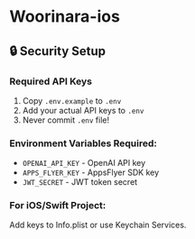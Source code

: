 # Woorinara-ios

## 🔒 Security Setup

### Required API Keys
1. Copy `.env.example` to `.env`
2. Add your actual API keys to `.env`
3. Never commit `.env` file!

### Environment Variables Required:
- `OPENAI_API_KEY` - OpenAI API key
- `APPS_FLYER_KEY` - AppsFlyer SDK key
- `JWT_SECRET` - JWT token secret

### For iOS/Swift Project:
Add keys to Info.plist or use Keychain Services.
